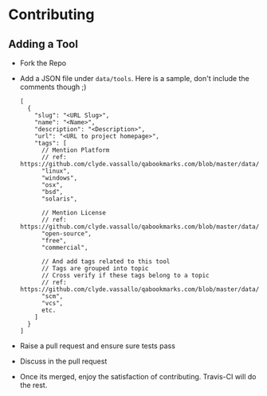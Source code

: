 # Contributing

## Adding a Tool

* Fork the Repo
* Add a JSON file under `data/tools`. Here is a sample, don't include the comments though ;)

    ```
    [
      {
        "slug": "<URL Slug>",
        "name": "<Name>",
        "description": "<Description>",
        "url": "<URL to project homepage>",
        "tags": [
          // Mention Platform
          // ref: https://github.com/clyde.vassallo/qabookmarks.com/blob/master/data/platforms.json
          "linux",
          "windows",
          "osx",
          "bsd",
          "solaris",

          // Mention License
          // ref: https://github.com/clyde.vassallo/qabookmarks.com/blob/master/data/licenses.json
          "open-source",
          "free",
          "commercial",
          
          // And add tags related to this tool
          // Tags are grouped into topic
          // Cross verify if these tags belong to a topic
          // ref: https://github.com/clyde.vassallo/qabookmarks.com/blob/master/data/topics.json
          "scm",
          "vcs",
          etc.
        ]
      }
    ]
    ```
* Raise a pull request and ensure sure tests pass
* Discuss in the pull request
* Once its merged, enjoy the satisfaction of contributing. Travis-CI will do the rest.
